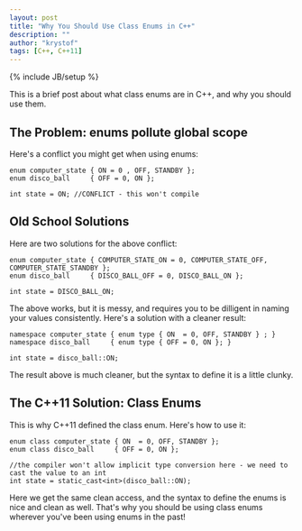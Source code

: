 ```yaml
---
layout: post
title: "Why You Should Use Class Enums in C++"
description: ""
author: "krystof"
tags: [C++, C++11]
---
```

{% include JB/setup %}

This is a brief post about what class enums are in C++, and why you should use them.

## The Problem: enums pollute global scope

Here's a conflict you might get when using enums:

	enum computer_state { ON = 0 , OFF, STANDBY };
	enum disco_ball     { OFF = 0, ON };

	int state = ON; //CONFLICT - this won't compile

## Old School Solutions

Here are two solutions for the above conflict:

	enum computer_state { COMPUTER_STATE_ON = 0, COMPUTER_STATE_OFF, COMPUTER_STATE_STANDBY };
	enum disco_ball     { DISCO_BALL_OFF = 0, DISCO_BALL_ON };

	int state = DISCO_BALL_ON;

The above works, but it is messy, and requires you to be dilligent in naming your values consistently. Here's a solution with a cleaner result:

	namespace computer_state { enum type { ON  = 0, OFF, STANDBY } ; }
	namespace disco_ball     { enum type { OFF = 0, ON }; }

	int state = disco_ball::ON;

The result above is much cleaner, but the syntax to define it is a little clunky.

## The C++11 Solution: Class Enums

This is why C++11 defined the class enum. Here's how to use it:

	enum class computer_state { ON  = 0, OFF, STANDBY };
	enum class disco_ball     { OFF = 0, ON };

	//the compiler won't allow implicit type conversion here - we need to cast the value to an int
	int state = static_cast<int>(disco_ball::ON);

Here we get the same clean access, and the syntax to define the enums is nice and clean as well. That's why you should be using class enums wherever you've been using enums in the past!
